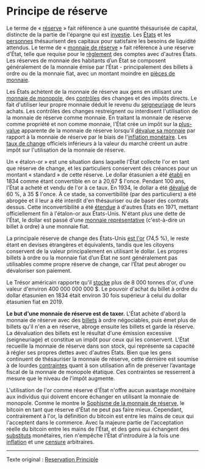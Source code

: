 Principe de réserve
===================

Le terme de « [réserve](ch098-reserve-definition.md) » fait référence à une quantité thésaurisée de capital, distincte de la partie de l'épargne qui est [investie](ch101-glossary.md#prêter). Les [États](ch101-glossary.md#état) et les [personnes](ch101-glossary.md#personne) thésaurisent des capitaux pour satisfaire les besoins de liquidité attendus. Le terme de « [monnaie de réserve](https://fr.wikipedia.org/wiki/Monnaie_de_r%C3%A9serve) » fait référence à une réserve d'État, telle que requise pour le [règlement](https://fr.wikipedia.org/wiki/%C3%89change,_compensation_et_r%C3%A8glement) des comptes avec d'autres États. Les réserves de monnaie des habitants d’un État se composent généralement de la monnaie émise par l’État - principalement des billets à ordre ou de la monnaie fiat, avec un montant moindre en [pièces de monnaie](https://www.wikiberal.org/wiki/Monnaie-marchandise).

Les États achètent de la monnaie de réserve aux gens en utilisant une [monnaie de monopole](ch005-money-taxonomy.md), des [contrôles](https://fr.wikipedia.org/wiki/Contr%C3%B4le_des_changes) des changes et des impôts directs. Le fait d'utiliser leur propre monnaie déduit le revenu du [seigneuriage](https://fr.wikipedia.org/wiki/Seigneuriage) de leurs achats. Les contrôles des changes restreignent ou interdisent l'utilisation de la monnaie de réserve comme monnaie. En traitant la monnaie de réserve comme propriété et non comme monnaie, l'État crée un impôt sur la [plus-value](https://bofip.impots.gouv.fr/bofip/4151-PGP.html/identifiant=BOI-RPPM-PVBMC-20-10-20181231#Assiette_et_taux_de_la_taxe_14) apparente de la monnaie de réserve lorsqu'il [dévalue sa monnaie](https://fr.wikipedia.org/wiki/Inflation) par rapport à la monnaie de réserve par le biais de l'[inflation monétaire](https://fr.wikipedia.org/wiki/Cr%C3%A9ation_mon%C3%A9taire). Les [taux de change](https://fr.wikipedia.org/wiki/Taux_de_change) officiels inférieurs à la valeur du marché créent un autre impôt sur l'utilisation de la monnaie de réserve.

Un « étalon-or » est une situation dans laquelle l'État collecte l'or en tant que réserve de change, et les particuliers conservent des créances pour un montant « standard » de cette réserve. Le dollar étasunien a été [établi](https://fr.wikipedia.org/wiki/Coinage_Act_of_1834) en 1834 comme étant convertible en or à 20,67 $ l'once. Pendant 100 ans, l'État a acheté et vendu de l'or à ce taux. En 1934, le dollar a été [dévalué](https://fr.wikipedia.org/wiki/Gold_Reserve_Act) de 60 %, à 35 $ l'once. À ce stade, sa convertibilité (par des particuliers) a été abrogée et il leur a été interdit d'en thésauriser ou de baser des contrats dessus. Cette inconvertibilité a été [étendue](https://en.wikipedia.org/wiki/Nixon_shock) à d'autres États en 1971, mettant officiellement fin à l'étalon-or aux États-Unis. N'étant plus une dette de l'État, le dollar est passé d'une [monnaie représentative](https://en.wikipedia.org/wiki/Representative_money) (c'est-à-dire un billet à ordre) à une monnaie fiat.

La principale réserve de change des États-Unis [est l'or](https://fr.wikipedia.org/wiki/R%C3%A9serve_d%27or) (74,5 %), le reste étant en devises étrangères et équivalents, tandis que les citoyens conservent de la valeur principalement en utilisant le dollar. Les propres billets à ordre ou la monnaie fiat d’un État ne sont généralement pas utilisables comme propre réserve de change, car l’État peut abroger ou dévaloriser son paiement.

Le Trésor américain rapporte qu'il [stocke](https://home.treasury.gov/data/us-international-reserve-position/04162021) plus de 8 000 tonnes d'or, d'une valeur d'environ 400 000 000 000 $. Le pouvoir d'achat du billet à ordre du dollar étasunien en 1834 était environ 30 fois supérieur à celui du dollar étasunien fiat en 2019.

**Le but d'une monnaie de réserve est de taxer.** L'État achète d'abord la monnaie de réserve avec des [billets](https://fr.wikipedia.org/wiki/Effet_de_commerce#Billet_%C3%A0_ordre) à ordre négociables, puis émet plus de billets qu'il n'en a en réserve, abroge ensuite les billets et garde la réserve. La dévaluation des billets est le résultat d'une émission excessive (seigneuriage) et constitue un impôt pour ceux qui les conservent. L'État recueille la monnaie de réserve dans son stock, qui représente sa capacité à régler ses propres dettes avec d'autres États. Bien que les gens continuent de thésauriser la monnaie de réserve, cette dernière est soumise à de lourdes [contraintes](https://www.reuters.com/article/us-venezuela-economy/venezuela-loosens-currency-exchange-controls-to-allow-forex-trading-idUSKCN1SD2NC) quant à son utilisation afin de préserver l’avantage fiscal de la monnaie de monopole étatique. Ces contraintes se resserrent à mesure que le niveau de l'impôt augmente.

L'utilisation de l'or comme réserve d'État n'offre aucun avantage monétaire aux individus qui doivent encore échanger en utilisant la monnaie de monopole. Comme le montre le [Sophisme de la monnaie de réserve](ch077-reserve-currency-fallacy.md), le bitcoin en tant que réserve d'État ne peut pas faire mieux. Cependant, contrairement à l'or, la définition du bitcoin est entre les mains de ceux qui l'acceptent dans le commerce. Avec la majeure partie de l'acceptation réelle du bitcoin entre les mains de l'État, et des gens qui échangent des [substituts](https://www.wikiberal.org/wiki/Support_mon%C3%A9taire#Substitut_mon.C3.A9taire) monétaires, rien n'empêche l'État d'introduire à la fois une [inflation](ch101-glossary.md#inflation) et une [censure](ch101-glossary.md#censure) arbitraires.

---

Texte original : [Reservation Principle](https://github.com/libbitcoin/libbitcoin-system/wiki/Reservation-Principle)


